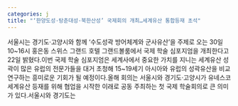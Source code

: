 ```yaml
---
categories: j
title: "‘한양도성·탕춘대성·북한산성’ 국제회의 개최…세계유산 통합등재 초석"
---
```

서울시는 경기도·고양시와 함께 ‘수도성곽 방어체계와 군사유산’을 주제로 오는 30일 10~16시 홍은동 스위스 그랜드 호텔 그랜드볼룸에서 국제 학술 심포지엄을 개최한다고 22일 밝혔다.이번 국제 학술 심포지엄은 세계사에서 중요한 가치를 지니는 세계유산 성곽이 많은 유럽의 전문가들을 대거 초청해 15~19세기 아시아와 유럽의 성곽유산을 비교 연구하는 흥미로운 기회가 될 예정이다.올해 회의는 서울시와 경기도·고양시가 유네스코 세계유산 등재를 위해 협업을 시작한 이래로 공동 주최하는 첫 국제 학술회의로 큰 의미가 있다.서울시와 경기도는